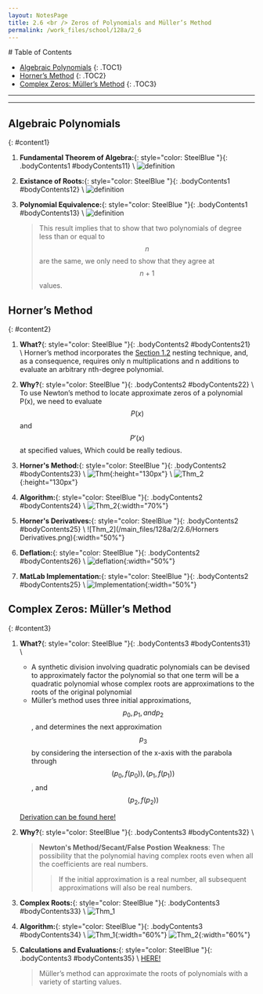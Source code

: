 ```yaml
---
layout: NotesPage
title: 2.6 <br /> Zeros of Polynomials and Müller’s Method
permalink: /work_files/school/128a/2_6
---
```


<div markdown="1" class = "TOC">
# Table of Contents

  * [Algebraic Polynomials](#content1)
  {: .TOC1}
  * [Horner’s Method](#content2)
  {: .TOC2}
  * [Complex Zeros: Müller’s Method](#content3)
  {: .TOC3}
</div>


***
***


## Algebraic Polynomials
{: #content1}

1. **Fundamental Theorem of Algebra:**{: style="color: SteelBlue  "}{: .bodyContents1 #bodyContents11} \\
    ![definition](/main_files/128a/2/2.6/1.png)

2. **Existance of Roots:**{: style="color: SteelBlue  "}{: .bodyContents1 #bodyContents12} \\
    ![definition](/main_files/128a/2/2.6/2.png)

3. **Polynomial Equivalence:**{: style="color: SteelBlue  "}{: .bodyContents1 #bodyContents13} \\
    ![definition](/main_files/128a/2/2.6/3.png)
    > This result implies that to show that two polynomials of degree less than or equal to $$n$$ are the same, we only need to show that they agree at $$n + 1$$ values.


## Horner’s Method
{: #content2}

1. **What?**{: style="color: SteelBlue  "}{: .bodyContents2 #bodyContents21} \\
    Horner’s method incorporates the [Section 1.2](/work_files/school/128a/2/1_2) nesting technique, and,
    as a consequence, requires only n multiplications and n additions to evaluate an arbitrary
    nth-degree polynomial.

2. **Why?**{: style="color: SteelBlue  "}{: .bodyContents2 #bodyContents22} \\
    To use Newton’s method to locate approximate zeros of a polynomial P(x), we need to
    evaluate $$P(x)$$ and $$P'(x)$$ at specified values, Which could be really tedious.

3. **Horner's Method:**{: style="color: SteelBlue  "}{: .bodyContents2 #bodyContents23} \\
    ![Thm](/main_files/128a/2/2.6/4.png){:height="130px"} \\
    ![Thm_2](/main_files/128a/2/2.6/5.png){:height="130px"}

4. **Algorithm:**{: style="color: SteelBlue  "}{: .bodyContents2 #bodyContents24} \\
    ![Thm_2](/main_files/128a/2/2.6/6.png){:width="70%"}

5. **Horner's Derivatives:**{: style="color: SteelBlue  "}{: .bodyContents2 #bodyContents25} \\
    ![Thm_2](/main_files/128a/2/2.6/Horners Derivatives.png){:width="50%"}

6. **Deflation:**{: style="color: SteelBlue  "}{: .bodyContents2 #bodyContents26} \\
    ![deflation](/main_files/128a/2/2.6/Deflation.png){:width="50%"}

5. **MatLab Implementation:**{: style="color: SteelBlue  "}{: .bodyContents2 #bodyContents25} \\
    ![Implementation](/main_files/128a/2/2.6/Matlab_Horner.png){:width="50%"}


## Complex Zeros: Müller’s Method
{: #content3}

1. **What?**{: style="color: SteelBlue  "}{: .bodyContents3 #bodyContents31} \\
    * A synthetic division involving quadratic polynomials can be devised to approximately
    factor the polynomial so that one term will be a quadratic polynomial whose complex roots
    are approximations to the roots of the original polynomial
    * Müller’s method uses three initial approximations,
    $$p_0, p_1, and p_2$$, and determines the next approximation $$p_3$$ by considering the intersection
    of the x-axis with the parabola through $$( p_0, f ( p_0)), ( p_1, f ( p_1))$$, and $$( p_2, f ( p_2))$$

    [Derivation can be found here!](/main_files/128a/2/2.6/derivation.jpg)

2. **Why?**{: style="color: SteelBlue  "}{: .bodyContents3 #bodyContents32} \\
    > **Newton's Method/Secant/False Postion Weakness**:
    > The possibility that the polynomial having complex roots even when all the coefficients are real numbers.
    >   > If the initial approximation is a real number, all subsequent approximations
        will also be real numbers.

3. **Complex Roots:**{: style="color: SteelBlue  "}{: .bodyContents3 #bodyContents33} \\
    ![Thm_1](/main_files/128a/2/2.6/7.png)


4. **Algorithm:**{: style="color: SteelBlue  "}{: .bodyContents3 #bodyContents34} \\
    ![Thm_1](/main_files/128a/2/2.6/8.png){:width="60%"}
    ![Thm_2](/main_files/128a/2/2.6/9.png){:width="60%"}
5. **Calculations and Evaluations:**{: style="color: SteelBlue  "}{: .bodyContents3 #bodyContents35} \\
    [HERE!](/main_files/128a/2/2.6/Evaluations.png)
    > Müller’s method can approximate the roots of polynomials
    with a variety of starting values.